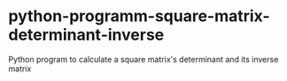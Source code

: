 # python-programm-square-matrix-determinant-inverse
Python program to calculate a square matrix's determinant and its inverse matrix
